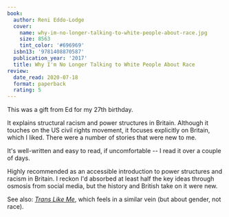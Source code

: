 ```yaml
---
book:
  author: Reni Eddo-Lodge
  cover:
    name: why-im-no-longer-talking-to-white-people-about-race.jpg
    size: 8563
    tint_color: '#696969'
  isbn13: '9781408870587'
  publication_year: '2017'
  title: Why I'm No Longer Talking to White People About Race
review:
  date_read: 2020-07-18
  format: paperback
  rating: 5
---
```


This was a gift from Ed for my 27th birthday.

It explains structural racism and power structures in Britain.
Although it touches on the US civil rights movement, it focuses explicitly on Britain, which I liked.
There were a number of stories that were new to me.

It's well-written and easy to read, if uncomfortable -- I read it over a couple of days.

Highly recommended as an accessible introduction to power structures and racism in Britain.
I reckon I'd absorbed at least half the key ideas through osmosis from social media, but the history and British take on it were new.

See also: [*Trans Like Me*](/reviews/trans-like-me/), which feels in a similar vein (but about gender, not race).